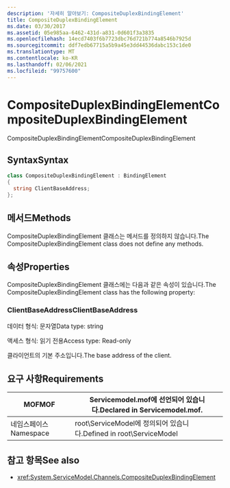 ```yaml
---
description: '자세히 알아보기: CompositeDuplexBindingElement'
title: CompositeDuplexBindingElement
ms.date: 03/30/2017
ms.assetid: 05e985aa-6462-431d-a831-0d601f3a3835
ms.openlocfilehash: 14ecd7403f6b7723dbc76d721b774a8546b7925d
ms.sourcegitcommit: ddf7edb67715a5b9a45e3dd44536dabc153c1de0
ms.translationtype: MT
ms.contentlocale: ko-KR
ms.lasthandoff: 02/06/2021
ms.locfileid: "99757600"
---
```

# <a name="compositeduplexbindingelement"></a><span data-ttu-id="6d7cd-103">CompositeDuplexBindingElement</span><span class="sxs-lookup"><span data-stu-id="6d7cd-103">CompositeDuplexBindingElement</span></span>

<span data-ttu-id="6d7cd-104">CompositeDuplexBindingElement</span><span class="sxs-lookup"><span data-stu-id="6d7cd-104">CompositeDuplexBindingElement</span></span>  
  
## <a name="syntax"></a><span data-ttu-id="6d7cd-105">Syntax</span><span class="sxs-lookup"><span data-stu-id="6d7cd-105">Syntax</span></span>  
  
```csharp
class CompositeDuplexBindingElement : BindingElement  
{  
  string ClientBaseAddress;  
};  
```  
  
## <a name="methods"></a><span data-ttu-id="6d7cd-106">메서드</span><span class="sxs-lookup"><span data-stu-id="6d7cd-106">Methods</span></span>  

 <span data-ttu-id="6d7cd-107">CompositeDuplexBindingElement 클래스는 메서드를 정의하지 않습니다.</span><span class="sxs-lookup"><span data-stu-id="6d7cd-107">The CompositeDuplexBindingElement class does not define any methods.</span></span>  
  
## <a name="properties"></a><span data-ttu-id="6d7cd-108">속성</span><span class="sxs-lookup"><span data-stu-id="6d7cd-108">Properties</span></span>  

 <span data-ttu-id="6d7cd-109">CompositeDuplexBindingElement 클래스에는 다음과 같은 속성이 있습니다.</span><span class="sxs-lookup"><span data-stu-id="6d7cd-109">The CompositeDuplexBindingElement class has the following property:</span></span>  
  
### <a name="clientbaseaddress"></a><span data-ttu-id="6d7cd-110">ClientBaseAddress</span><span class="sxs-lookup"><span data-stu-id="6d7cd-110">ClientBaseAddress</span></span>  

 <span data-ttu-id="6d7cd-111">데이터 형식: 문자열</span><span class="sxs-lookup"><span data-stu-id="6d7cd-111">Data type: string</span></span>  
  
 <span data-ttu-id="6d7cd-112">액세스 형식: 읽기 전용</span><span class="sxs-lookup"><span data-stu-id="6d7cd-112">Access type: Read-only</span></span>  
  
 <span data-ttu-id="6d7cd-113">클라이언트의 기본 주소입니다.</span><span class="sxs-lookup"><span data-stu-id="6d7cd-113">The base address of the client.</span></span>  
  
## <a name="requirements"></a><span data-ttu-id="6d7cd-114">요구 사항</span><span class="sxs-lookup"><span data-stu-id="6d7cd-114">Requirements</span></span>  
  
|<span data-ttu-id="6d7cd-115">MOF</span><span class="sxs-lookup"><span data-stu-id="6d7cd-115">MOF</span></span>|<span data-ttu-id="6d7cd-116">Servicemodel.mof에 선언되어 있습니다.</span><span class="sxs-lookup"><span data-stu-id="6d7cd-116">Declared in Servicemodel.mof.</span></span>|  
|---------|-----------------------------------|  
|<span data-ttu-id="6d7cd-117">네임스페이스</span><span class="sxs-lookup"><span data-stu-id="6d7cd-117">Namespace</span></span>|<span data-ttu-id="6d7cd-118">root\ServiceModel에 정의되어 있습니다.</span><span class="sxs-lookup"><span data-stu-id="6d7cd-118">Defined in root\ServiceModel</span></span>|  
  
## <a name="see-also"></a><span data-ttu-id="6d7cd-119">참고 항목</span><span class="sxs-lookup"><span data-stu-id="6d7cd-119">See also</span></span>

- <xref:System.ServiceModel.Channels.CompositeDuplexBindingElement>
